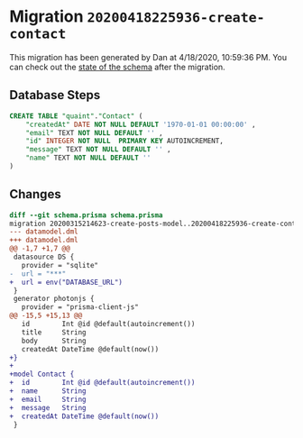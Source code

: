# Migration `20200418225936-create-contact`

This migration has been generated by Dan at 4/18/2020, 10:59:36 PM.
You can check out the [state of the schema](./schema.prisma) after the migration.

## Database Steps

```sql
CREATE TABLE "quaint"."Contact" (
    "createdAt" DATE NOT NULL DEFAULT '1970-01-01 00:00:00' ,
    "email" TEXT NOT NULL DEFAULT '' ,
    "id" INTEGER NOT NULL  PRIMARY KEY AUTOINCREMENT,
    "message" TEXT NOT NULL DEFAULT '' ,
    "name" TEXT NOT NULL DEFAULT '' 
) 
```

## Changes

```diff
diff --git schema.prisma schema.prisma
migration 20200315214623-create-posts-model..20200418225936-create-contact
--- datamodel.dml
+++ datamodel.dml
@@ -1,7 +1,7 @@
 datasource DS {
   provider = "sqlite"
-  url = "***"
+  url = env("DATABASE_URL")
 }
 generator photonjs {
   provider = "prisma-client-js"
@@ -15,5 +15,13 @@
   id        Int @id @default(autoincrement())
   title     String
   body      String
   createdAt DateTime @default(now())
+}
+
+model Contact {
+  id        Int @id @default(autoincrement())
+  name      String
+  email     String
+  message   String
+  createdAt DateTime @default(now())
 }
```


